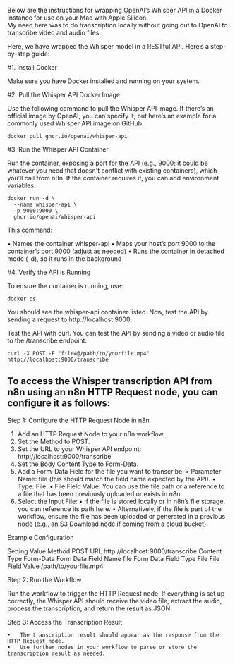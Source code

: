 Below are the instructions for wrapping OpenAI’s Whisper API in a Docker Instance for use on your Mac with Apple Silicon.  
My need here was to do transcription locally without going out to OpenAI to transcribe video and audio files.



Here, we have wrapped the Whisper model in a RESTful API. Here’s a step-by-step guide:

#1. Install Docker

Make sure you have Docker installed and running on your system.

#2. Pull the Whisper API Docker Image

Use the following command to pull the Whisper API image. If there’s an official image by OpenAI, you can specify it, but here’s an example for a commonly used Whisper API image on GitHub:

	docker pull ghcr.io/openai/whisper-api

#3. Run the Whisper API Container

Run the container, exposing a port for the API (e.g., 9000; it could be whatever you need that doesn't conflict with existing containers), which you’ll call from n8n. If the container requires it, you can add environment variables.

	docker run -d \
	  --name whisper-api \
	  -p 9000:9000 \
	  ghcr.io/openai/whisper-api

This command:

• Names the container whisper-api
• Maps your host’s port 9000 to the container’s port 9000 (adjust as needed)
• Runs the container in detached mode (-d), so it runs in the background

#4. Verify the API is Running

To ensure the container is running, use:

	docker ps

You should see the whisper-api container listed. Now, test the API by sending a request to http://localhost:9000.

Test the API with curl.  You can test the API by sending a video or audio file to the /transcribe endpoint:

	curl -X POST -F "file=@/path/to/yourfile.mp4" http://localhost:9000/transcribe

## To access the Whisper transcription API from n8n using an n8n HTTP Request node, you can configure it as follows:

Step 1: Configure the HTTP Request Node in n8n

1. Add an HTTP Request Node to your n8n workflow.
2. Set the Method to POST.
3. Set the URL to your Whisper API endpoint:  http://localhost:9000/transcribe
4. Set the Body Content Type to Form-Data.
5. Add a Form-Data Field for the file you want to transcribe:
	• Parameter Name: file (this should match the field name expected by the API).
	• Type: File.
	• File Field Value: You can use the file path or a reference to a file that has been previously uploaded or exists in n8n.
6. Select the Input File:
	• If the file is stored locally or in n8n’s file storage, you can reference its path here.
	• Alternatively, if the file is part of the workflow, ensure the file has been uploaded or generated in a previous node (e.g., an S3 Download node if coming from a cloud bucket).

Example Configuration

Setting	Value
Method	POST
URL	http://localhost:9000/transcribe
Content Type	Form-Data
Form Data Field Name	file
Form Data Field Type	File
File Field Value	/path/to/yourfile.mp4

Step 2: Run the Workflow

Run the workflow to trigger the HTTP Request node. If everything is set up correctly, the Whisper API should receive the video file, extract the audio, process the transcription, and return the result as JSON.

Step 3: Access the Transcription Result

	•	The transcription result should appear as the response from the HTTP Request node.
	•	Use further nodes in your workflow to parse or store the transcription result as needed.


